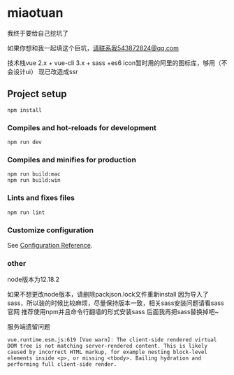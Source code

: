 # miaotuan
我终于要给自己挖坑了

如果你想和我一起填这个巨坑，请联系我543872824@qq.com

技术栈vue 2.x + vue-cli 3.x + sass +es6
icon暂时用的阿里的图标库，够用（不会设计ui）
现已改造成ssr

## Project setup
```
npm install
```

### Compiles and hot-reloads for development
```
npm run dev
```

### Compiles and minifies for production
```
npm run build:mac
npm run build:win
```

### Lints and fixes files
```
npm run lint
```

### Customize configuration
See [Configuration Reference](https://cli.vuejs.org/config/).

### other
node版本为12.18.2

如果不想更改node版本，请删除packjson.lock文件重新install
因为导入了sass，所以装的时候比较麻烦，尽量保持版本一致，相关sass安装问题请看sass官网
推荐使用npm并且命令行翻墙的形式安装sass
后面我再把sass替换掉吧~


服务端遗留问题
```
vue.runtime.esm.js:619 [Vue warn]: The client-side rendered virtual DOM tree is not matching server-rendered content. This is likely caused by incorrect HTML markup, for example nesting block-level elements inside <p>, or missing <tbody>. Bailing hydration and performing full client-side render.
```